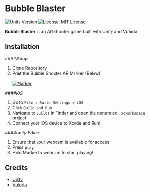 # Bubble Blaster

![Unity Version](https://img.shields.io/badge/Unity-5.5.0-brightgreen.svg) [![License: MIT License](https://img.shields.io/github/license/mashape/apistatus.svg)](https://opensource.org/licenses/MIT)


**Bubble Blaster** is an AR shooter game built with Unity and Vuforia.

## Installation

####_Setup_

1. Clone Repository
2. Print the Bubble Shooter AR Marker (Below)<br><br>
<a href='https://drive.google.com/file/d/0B6aOEAXdWnEGVXNaYU9URFJCOWs/view?usp=sharing'> <img src='http://i.imgur.com/tGhO5qM.png' title='Marker' alt='Marker'/></a>

####_iOS_
1. Go to `File > Build Settings > iOS`
2. Click `Build and Run`
3. Navigate to `Builds` in Finder and open the generated `.xcworkspace` project
4. Connect your iOS device to Xcode and Run!

####_Unity Editor_
1. Ensure that your webcam is available for access
2. Press `play`
3. Hold Marker to webcam to start playing!

## Credits
- [Unity](https://unity3d.com/)
- [Vuforia](https://www.vuforia.com/)